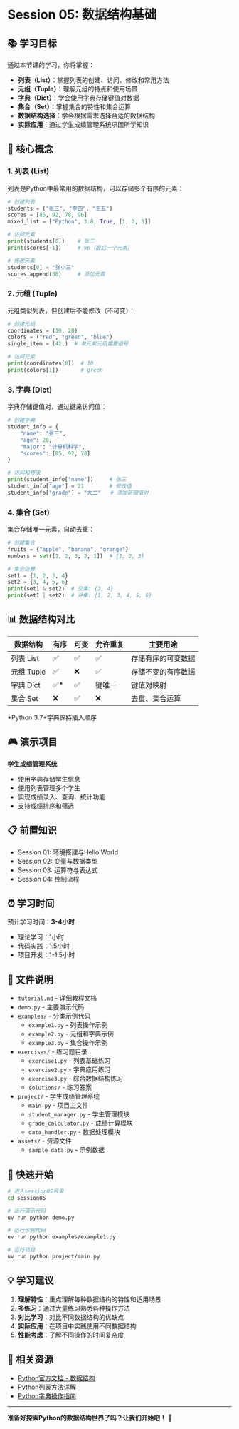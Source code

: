 # Session 05: 数据结构基础

## 📚 学习目标

通过本节课的学习，你将掌握：

- **列表（List）**：掌握列表的创建、访问、修改和常用方法
- **元组（Tuple）**：理解元组的特点和使用场景
- **字典（Dict）**：学会使用字典存储键值对数据
- **集合（Set）**：掌握集合的特性和集合运算
- **数据结构选择**：学会根据需求选择合适的数据结构
- **实际应用**：通过学生成绩管理系统巩固所学知识

## 🎯 核心概念

### 1. 列表 (List)

列表是Python中最常用的数据结构，可以存储多个有序的元素：

```python
# 创建列表
students = ["张三", "李四", "王五"]
scores = [85, 92, 78, 96]
mixed_list = ["Python", 3.8, True, [1, 2, 3]]

# 访问元素
print(students[0])    # 张三
print(scores[-1])     # 96（最后一个元素）

# 修改元素
students[0] = "张小三"
scores.append(88)     # 添加元素
```

### 2. 元组 (Tuple)

元组类似列表，但创建后不能修改（不可变）：

```python
# 创建元组
coordinates = (10, 20)
colors = ("red", "green", "blue")
single_item = (42,)  # 单元素元组需要逗号

# 访问元素
print(coordinates[0])  # 10
print(colors[1])       # green
```

### 3. 字典 (Dict)

字典存储键值对，通过键来访问值：

```python
# 创建字典
student_info = {
    "name": "张三",
    "age": 20,
    "major": "计算机科学",
    "scores": [85, 92, 78]
}

# 访问和修改
print(student_info["name"])     # 张三
student_info["age"] = 21        # 修改值
student_info["grade"] = "大二"   # 添加新键值对
```

### 4. 集合 (Set)

集合存储唯一元素，自动去重：

```python
# 创建集合
fruits = {"apple", "banana", "orange"}
numbers = set([1, 2, 3, 2, 1])  # {1, 2, 3}

# 集合运算
set1 = {1, 2, 3, 4}
set2 = {3, 4, 5, 6}
print(set1 & set2)  # 交集: {3, 4}
print(set1 | set2)  # 并集: {1, 2, 3, 4, 5, 6}
```

## 📊 数据结构对比

| 数据结构 | 有序 | 可变 | 允许重复 | 主要用途 |
|----------|------|------|----------|----------|
| 列表 List | ✅ | ✅ | ✅ | 存储有序的可变数据 |
| 元组 Tuple | ✅ | ❌ | ✅ | 存储不变的有序数据 |
| 字典 Dict | ✅* | ✅ | 键唯一 | 键值对映射 |
| 集合 Set | ❌ | ✅ | ❌ | 去重、集合运算 |

*Python 3.7+字典保持插入顺序

## 🎮 演示项目

**学生成绩管理系统**
- 使用字典存储学生信息
- 使用列表管理多个学生
- 实现成绩录入、查询、统计功能
- 支持成绩排序和筛选

## 📋 前置知识

- Session 01: 环境搭建与Hello World
- Session 02: 变量与数据类型
- Session 03: 运算符与表达式
- Session 04: 控制流程

## ⏰ 学习时间

预计学习时间：**3-4小时**
- 理论学习：1小时
- 代码实践：1.5小时
- 项目开发：1-1.5小时

## 📁 文件说明

- `tutorial.md` - 详细教程文档
- `demo.py` - 主要演示代码
- `examples/` - 分类示例代码
  - `example1.py` - 列表操作示例
  - `example2.py` - 元组和字典示例
  - `example3.py` - 集合操作示例
- `exercises/` - 练习题目录
  - `exercise1.py` - 列表基础练习
  - `exercise2.py` - 字典应用练习
  - `exercise3.py` - 综合数据结构练习
  - `solutions/` - 练习答案
- `project/` - 学生成绩管理系统
  - `main.py` - 项目主文件
  - `student_manager.py` - 学生管理模块
  - `grade_calculator.py` - 成绩计算模块
  - `data_handler.py` - 数据处理模块
- `assets/` - 资源文件
  - `sample_data.py` - 示例数据

## 🚀 快速开始

```bash
# 进入session05目录
cd session05

# 运行演示代码
uv run python demo.py

# 运行示例代码
uv run python examples/example1.py

# 运行项目
uv run python project/main.py
```

## 💡 学习建议

1. **理解特性**：重点理解每种数据结构的特性和适用场景
2. **多练习**：通过大量练习熟悉各种操作方法
3. **对比学习**：对比不同数据结构的优缺点
4. **实际应用**：在项目中实践使用不同数据结构
5. **性能考虑**：了解不同操作的时间复杂度

## 🔗 相关资源

- [Python官方文档 - 数据结构](https://docs.python.org/3/tutorial/datastructures.html)
- [Python列表方法详解](https://docs.python.org/3/tutorial/datastructures.html#more-on-lists)
- [Python字典操作指南](https://docs.python.org/3/tutorial/datastructures.html#dictionaries)

---

**准备好探索Python的数据结构世界了吗？让我们开始吧！** 🎯
